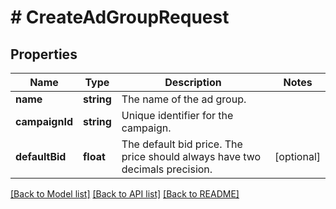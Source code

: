 # # CreateAdGroupRequest

## Properties

Name | Type | Description | Notes
------------ | ------------- | ------------- | -------------
**name** | **string** | The name of the ad group. |
**campaignId** | **string** | Unique identifier for the campaign. |
**defaultBid** | **float** | The default bid price. The price should always have two decimals precision. | [optional]

[[Back to Model list]](../../README.md#models) [[Back to API list]](../../README.md#endpoints) [[Back to README]](../../README.md)
